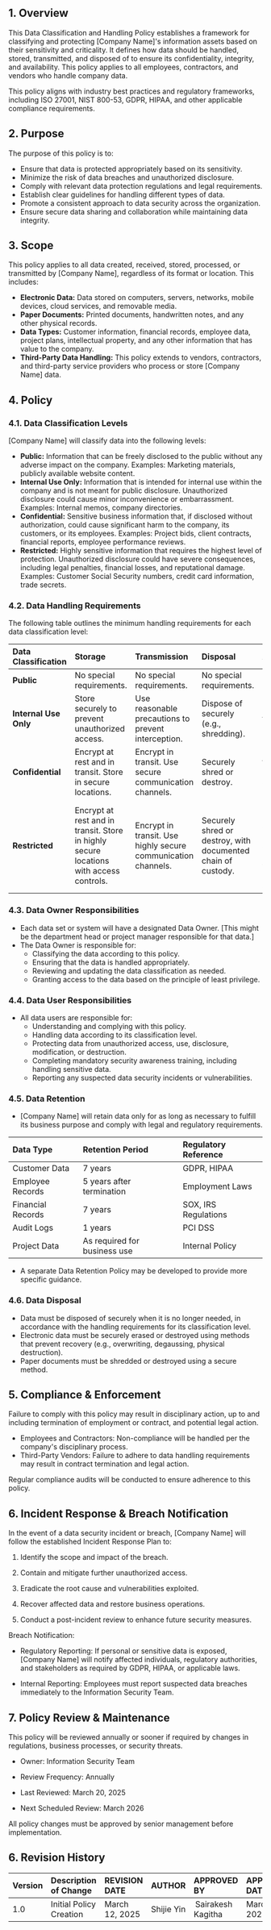 ## 1. Overview

This Data Classification and Handling Policy establishes a framework for classifying and protecting [Company Name]'s information assets based on their sensitivity and criticality. It defines how data should be handled, stored, transmitted, and disposed of to ensure its confidentiality, integrity, and availability. This policy applies to all employees, contractors, and vendors who handle company data.

This policy aligns with industry best practices and regulatory frameworks, including ISO 27001, NIST 800-53, GDPR, HIPAA, and other applicable compliance requirements. 

## 2. Purpose

The purpose of this policy is to:

*   Ensure that data is protected appropriately based on its sensitivity.
*   Minimize the risk of data breaches and unauthorized disclosure.
*   Comply with relevant data protection regulations and legal requirements.
*   Establish clear guidelines for handling different types of data.
*   Promote a consistent approach to data security across the organization.
* Ensure secure data sharing and collaboration while maintaining data integrity. 

## 3. Scope

This policy applies to all data created, received, stored, processed, or transmitted by [Company Name], regardless of its format or location. This includes:

*   **Electronic Data:**  Data stored on computers, servers, networks, mobile devices, cloud services, and removable media.
*   **Paper Documents:**  Printed documents, handwritten notes, and any other physical records.
*   **Data Types:**  Customer information, financial records, employee data, project plans, intellectual property, and any other information that has value to the company.
* **Third-Party Data Handling:** This policy extends to vendors, contractors, and third-party service providers who process or store [Company Name] data. 

## 4. Policy

### 4.1. Data Classification Levels

[Company Name] will classify data into the following levels:

*   **Public:** Information that can be freely disclosed to the public without any adverse impact on the company. Examples: Marketing materials, publicly available website content.
*   **Internal Use Only:** Information that is intended for internal use within the company and is not meant for public disclosure.  Unauthorized disclosure could cause minor inconvenience or embarrassment. Examples: Internal memos, company directories.
*   **Confidential:** Sensitive business information that, if disclosed without authorization, could cause significant harm to the company, its customers, or its employees. Examples: Project bids, client contracts, financial reports, employee performance reviews.
*   **Restricted:** Highly sensitive information that requires the highest level of protection. Unauthorized disclosure could have severe consequences, including legal penalties, financial losses, and reputational damage. Examples:  Customer Social Security numbers, credit card information, trade secrets.

### 4.2. Data Handling Requirements

The following table outlines the minimum handling requirements for each data classification level:

| Data Classification | Storage                                    | Transmission                               | Disposal                                   | Access                                   |
| :------------------ | :------------------------------------------ | :----------------------------------------- | :----------------------------------------- | :--------------------------------------- |
| **Public**          | No special requirements.                    | No special requirements.                   | No special requirements.                   | No special requirements.                  |
| **Internal Use Only** | Store securely to prevent unauthorized access. | Use reasonable precautions to prevent interception. | Dispose of securely (e.g., shredding).     | Limit access to authorized personnel. |
| **Confidential**    | Encrypt at rest and in transit. Store in secure locations. | Encrypt in transit. Use secure communication channels. | Securely shred or destroy.             | Limit access to authorized personnel on a need-to-know basis. |
| **Restricted**      | Encrypt at rest and in transit. Store in highly secure locations with access controls. | Encrypt in transit. Use highly secure communication channels. | Securely shred or destroy, with documented chain of custody. | Strictly limit access to authorized personnel on a need-to-know basis, with documented authorization. |

### 4.3. Data Owner Responsibilities

*   Each data set or system will have a designated Data Owner. [This might be the department head or project manager responsible for that data.]
*   The Data Owner is responsible for:
    *   Classifying the data according to this policy.
    *   Ensuring that the data is handled appropriately.
    *   Reviewing and updating the data classification as needed.
    *   Granting access to the data based on the principle of least privilege.

### 4.4. Data User Responsibilities

*   All data users are responsible for:
    *   Understanding and complying with this policy.
    *   Handling data according to its classification level.
    *   Protecting data from unauthorized access, use, disclosure, modification, or destruction.
    *   Completing mandatory security awareness training, including handling sensitive data. 
    *   Reporting any suspected data security incidents or vulnerabilities.

### 4.5. Data Retention

* [Company Name] will retain data only for as long as necessary to fulfill its business purpose and comply with legal and regulatory requirements.

|Data Type|Retention Period|Regulatory Reference|
| :------ | :---------- | :----------------- |
| Customer Data | 7 years| GDPR, HIPAA| 
|Employee Records|5 years after termination|Employment Laws |
|Financial Records |7 years|SOX, IRS Regulations |
|Audit Logs|1 years|PCI DSS|
|Project Data|As required for business use |Internal Policy |


* A separate Data Retention Policy may be developed to provide more specific guidance.

### 4.6. Data Disposal

* Data must be disposed of securely when it is no longer needed, in accordance with the handling requirements for its classification level.
* Electronic data must be securely erased or destroyed using methods that prevent recovery (e.g., overwriting, degaussing, physical destruction).
* Paper documents must be shredded or destroyed using a secure method.

## 5. Compliance & Enforcement

Failure to comply with this policy may result in disciplinary action, up to and including termination of employment or contract, and potential legal action.
* Employees and Contractors: Non-compliance will be handled per the company's disciplinary process.  
* Third-Party Vendors: Failure to adhere to data handling requirements may result in contract termination and legal action.  

Regular compliance audits will be conducted to ensure adherence to this policy. 

## 6. Incident Response & Breach Notification 

In the event of a data security incident or breach, [Company Name] will follow the established Incident Response Plan to: 

1. Identify the scope and impact of the breach.  

2. Contain and mitigate further unauthorized access.  

3. Eradicate the root cause and vulnerabilities exploited.  

4. Recover affected data and restore business operations.  

5. Conduct a post-incident review to enhance future security measures. 

Breach Notification:  

* Regulatory Reporting: If personal or sensitive data is exposed, [Company Name] will notify affected individuals, regulatory authorities, and stakeholders as required by GDPR, HIPAA, or applicable laws.  

* Internal Reporting: Employees must report suspected data breaches immediately to the Information Security Team. 

## 7. Policy Review & Maintenance 

This policy will be reviewed annually or sooner if required by changes in regulations, business processes, or security threats.  

* Owner: Information Security Team  

* Review Frequency: Annually  

* Last Reviewed: March 20, 2025  

* Next Scheduled Review: March 2026  

All policy changes must be approved by senior management before implementation. 

## 6. Revision History

| Version | Description of Change       | REVISION DATE              | AUTHOR  | APPROVED BY |APPROVED DATE|
| :------ | :---------- | :----------------- | :-------------------- |:-------------------- |:-------------------- |
| 1.0     | Initial Policy Creation |March 12, 2025  | Shijie Yin | Sairakesh Kagitha |March 20, 2025|
